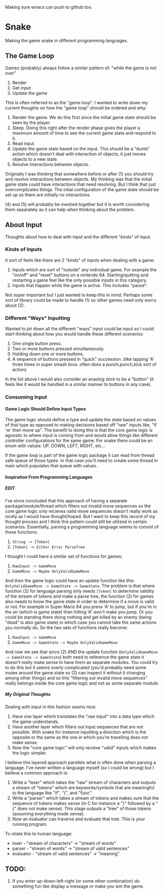 Making sure emacs can push to github too.

# Snake
Making the game snake in different programming languages.

## The Game Loop
Games (probably) always follow a similar pattern of: "while the game
is not over"

1. Render
2. Get input
3. Update the game

This is often referred to as the "game loop". I wanted to write down
my current thoughts on how the "game loop" should be ordered and why:

1. Render the game. We do this first since the initial game state
   should be seen by the player.
2. Sleep. Doing this right after the render phase gives the player a
   maximum amount of time to see the current game state and respond to
   it.
3. Read input.
4. Update the game state based on the input. This should be a "dumb"
   action which doesn't deal with interaction of objects, it just
   moves objects to a new state.
5. Resolve interactions between objects.

Originally I was thinking that somewhere before or after (1) you
should try and resolve interactions between objects. My thinking was
that the initial game state could have interactions that need
resolving. But I think that just overcomplicates things. The intial
configuration of the game state should be set up so there are
initially no interactions.

(4) and (5) will probably be meshed together but it is worth
considering them separately as it can help when thinking about the
problem.

## About Input
Thoughts about how to deal with input and the different "kinds" of
input.

### Kinds of Inputs
It sort of feels like there are 2 "kinds" of inputs when dealing with
a game:

1. Inputs which are sort of "outside" any individual game. For example
   the "on/off" and "reset" buttons on a nintendo 64.
   Starting/quitting and restarting a game feel like the only possible
   inputs in this category.
2. Inputs that happen while the game is active. This includes "pause".

Not super important but I just wanted to keep this in mind. Perhaps
some sort of library could be made to handle (1) so other games need
only worry about (2).

### Different "Ways" Inputting
Wanted to jot down all the different "ways" input could be input so I
could start thinking about how you would handle these different
scenarios:

1. One single button press.
2. Two or more buttons pressed simultaneously.
3. Holding down one or more buttons.
4. A sequence of buttons pressed in "quick" succession. (like tapping
   'A' three times in super smash bros. often does a punch,punch,kick
   sort of action).

In the list above I would also consider an anaolog stick to be a
"button" (it feels like it would be handled in a similar manner to
buttons in any case).

### Consuming Input
#### Game Logic Should Define Input Types
The game logic should define a type and update the state based on
values of that type as opposed to making decisions based off "raw"
inputs like, "if 'w' then move up". The benefit to doing this is that
the core game logic is agnostic to where input is coming from and
would allow things like different controller configurations for the
same game. For snake there could be an enum with values: UP, DOWN,
LEFT, RIGHT, etc...

If the game loop is part of the game logic package it can read from
thread safe queue of those types. In that case you'll need to create
some thread in main which populates that queue with values.

#### Inspiration From Programming Languages
##### EDIT
I've since concluded that this approach of having a separate
package/module/thread which filters out invalid move sequences so the
core game logic only recieves valid move sequences doesn't really work
as nicely as I would have thought/hoped. But I want to keep this
record of my thought process and I think this pattern could still be
utilized in certain scenarios. Essentially, parsing a programming
language seems to consist of these functions:

1. `String -> [Token]`
2. `[Token] -> Either Error ParseTree`

I thought I could have a similar set of functions for games:

1. `RawInput -> GameMove`
2. `GameMove -> Maybe OnlyValidGameMove`

And then the game logic could have an update function like this:
`OnlyValidGameMove -> GameState -> GameState`. The problem is that
where function (2) for language parsing only needs `[Token]` to
determine validity of the stream of tokens and make a parse tree, the
function (2) for games also needs to know the game state in order to
determine if a move is valid or not. For example in Super Mario 64 you
press 'A' to jump, but if you're in the air (which is game state) then
hitting 'A' won't make you jump. Or you could be standing there doing
nothing and get killed by an enemy (being "dead" is also game state)
in which case you cannot take the same actions you normally do. So the
two sets of functions really become:

1. `RawInput -> GameMove`
2. `GameMove -> GameState -> Maybe OnlyValidGameMove`

And now we see that since (2) AND the update function
(`OnlyValidGameMove -> GameState -> GameState`) both need to reference
the game state it doesn't really make sense to have them as separate
modules. You *could* try to do this but it seems overly complicated
(you'd probably need some mutex around the game state so (2) can
inspect it without it changing among other things) and so this
"filtering out invalid move sequences" really belongs inside the core
game logic and not as some separate module.

##### My Original Thoughts
Dealing with input in this fashion seems nice:

1. Have one layer which translates the "raw input" into a data type
   which the game understands.
2. Have another layer which filters out input sequences that are not
   possible. With snake for instance inputting a direction which is
   the opposite or the same as the one in which you're travelling does
   not make sense.
3. Now the "core game logic" will only recieve "valid" inputs which
   makes the logic simpler.

I believe this layered approach parellels what is often done when
parsing a language. I've never written a language myself (so I could
be wrong) but I believe a common approach is:

1. Write a "lexer" which takes the "raw" stream of characters and
   outputs a stream of "tokens" which are keywords/symbols that are
   meaningful to the language like "if", "{", and "func".
2. Write a "parser" which takes a stream of tokens and makes sure that
   the sequence of tokens makes sense (in C for instance a "}"
   followed by a "{" does not make sense). This stage outputs a "tree"
   of those tokens (assuming everything made sense).
3. Now an evaluator can traverse and evaluate that tree. This is your
   running program.

To relate this to human language:

- lexer - "stream of characters" -> "stream of words"
- parser - "stream of words" -> "stream of valid sentences"
- evaluator - "stream of valid sentences" -> "meaning"

## TODO:
1. If you enter up-down-left-right (or some other combination) do
   something fun like display a message or make you win the game.
